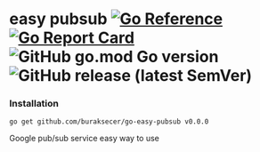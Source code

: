 # easy pubsub [![Go Reference](https://pkg.go.dev/badge/github.com/buraksecer/go-easy-pubsub.svg)](https://pkg.go.dev/github.com/buraksecer/go-easy-pubsub) [![Go Report Card](https://goreportcard.com/badge/github.com/buraksecer/go-easy-pubsub)](https://goreportcard.com/report/github.com/buraksecer/go-easy-pubsub) ![GitHub go.mod Go version](https://img.shields.io/github/go-mod/go-version/buraksecer/go-easy-pubsub) ![GitHub release (latest SemVer)](https://img.shields.io/github/v/release/buraksecer/go-easy-pubsub)


### Installation

```
go get github.com/buraksecer/go-easy-pubsub v0.0.0
```

Google pub/sub service easy way to use
